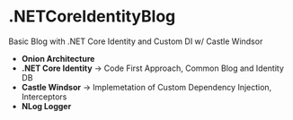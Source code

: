 # .NETCoreIdentityBlog
Basic Blog with .NET Core Identity and Custom DI w/ Castle Windsor

* **Onion Architecture**
* **.NET Core Identity** -> Code First Approach, Common Blog and Identity DB
* **Castle Windsor**     -> Implemetation of Custom Dependency Injection, Interceptors
* **NLog Logger**
